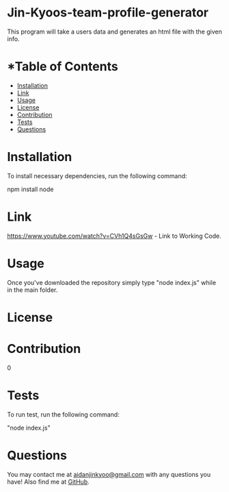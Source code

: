 # Jin-Kyoos-team-profile-generator

 This program will take a users data and generates an html file with the given info.
      
  # *Table of Contents
      
  * [Installation](#installation)
  * [Link](#Link)
  * [Usage](#usage)
  * [License](#license)
  * [Contribution](#contribution)
  * [Tests](#tests)
  * [Questions](#questions)
      
      
  # Installation
      
  To install necessary dependencies, run the following command: 
      
  npm install node
  
  # Link
  
  https://www.youtube.com/watch?v=CVh1Q4sGsGw - Link to Working Code.
      
  # Usage
      
  Once you've downloaded the repository simply type "node index.js" while in the main folder.
      
      
  # License
      
  ### 

  
      
  # Contribution
  0
      
  # Tests
      
  To run test, run the following command:
      
 "node index.js"
      
      
  # Questions
  You may contact me at [aidanjinkyoo@gmail.com](mailto:aidanjinkyoo@gmail.com) with any questions you have!
  Also find me at [GitHub](https://github.com/A-J-U).
